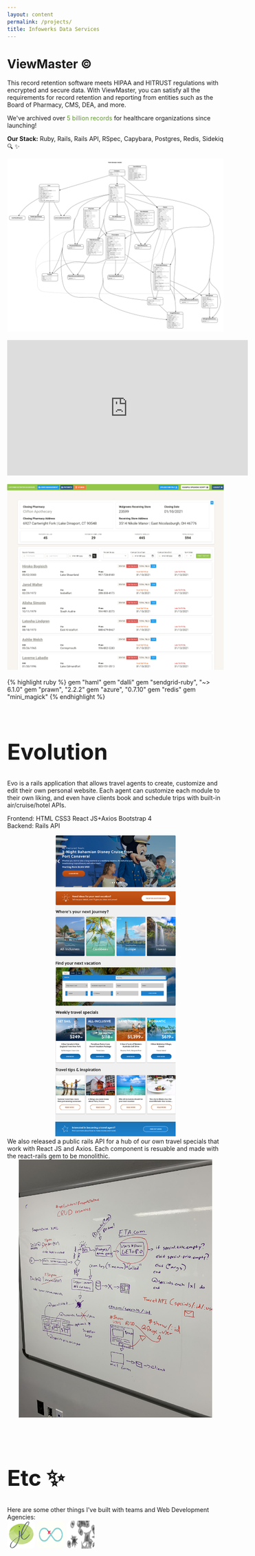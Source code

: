 ```yaml
---
layout: content
permalink: /projects/
title: Infowerks Data Services
---
```

# ViewMaster &copy;
 This record retention software meets HIPAA and HITRUST regulations with encrypted and secure data. With ViewMaster, you can satisfy all the requirements for record retention and reporting from entities such as the Board of Pharmacy, CMS, DEA, and more. 

 We've archived over <span style="color:#5F9731 ;">5 billion records</span> for healthcare organizations since launching!

 <b>Our Stack:</b> Ruby, Rails, Rails API, RSpec, Capybara, Postgres, Redis, Sidekiq 🔍 ✨
<br>

<img src="../assets/erd.png" alt="erd" />
<br>
<br>
<center>
<iframe width="560" height="315" src="https://www.youtube.com/embed/TVgl5NYqqj4" frameborder="0" allow="accelerometer; autoplay; clipboard-write; encrypted-media; gyroscope; picture-in-picture" allowfullscreen></iframe>
</center>
<br>
<img src="../assets/crd.png" alt="erd" />
<br><br>
{% highlight ruby %}
gem "haml"
gem "dalli"
gem "sendgrid-ruby", "~> 6.1.0"
gem "prawn", "2.2.2"
gem "azure", "0.7.10"
gem "redis"
gem "mini_magick"
{% endhighlight %}
<br><br>

<h1 style="font-size: 3.2rem;">Evolution</h1>
Evo is a rails application that allows travel agents to create, customize and edit their own personal website. Each agent can customize each module to their own liking, and even have clients book and schedule trips with built-in air/cruise/hotel APIs.

Frontend: HTML CSS3 React JS+Axios Bootstrap 4 <br>
Backend: Rails API  

<center>
<img src="../assets/evo.jpg"
     alt="erd" style="height: 700px; width: auto;" />
 </center>
We also released a public rails API for a hub of our own travel specials that work with React JS and Axios. Each component is resuable and made with the react-rails gem to be monolithic.

<center>
<img src="../assets/diagram.jpeg"
     alt="erd" style="height: 600px; width: auto;" />
</center>
<br><br>

<h1 style="font-size: 3.2rem;">Etc ✨</h1>
Here are some other things I've built with teams and Web Development Agencies:
<br>
<img src="../assets/logo.jpg"
     alt="erd" style="height: 65px; width: 65px; border-radius: 10px;" />
     <img src="../assets/specials.gif"
     alt="erd" style="height: 65px; width: 65px; border-radius: 10px;" />
     <img src="../assets/virus.gif"
     alt="erd" style="height: 65px; width: 65px; border-radius: 10px;" />




